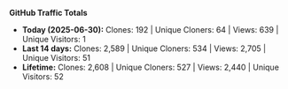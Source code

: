 
**GitHub Traffic Totals**

- **Today (2025-06-30):** Clones: 192 | Unique Cloners: 64 | Views: 639 | Unique Visitors: 1
- **Last 14 days:** Clones: 2,589 | Unique Cloners: 534 | Views: 2,705 | Unique Visitors: 51
- **Lifetime:** Clones: 2,608 | Unique Cloners: 527 | Views: 2,440 | Unique Visitors: 52
